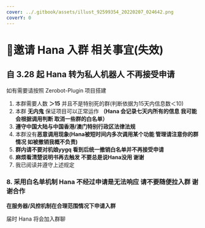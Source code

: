 ```yaml
---
cover: ../.gitbook/assets/illust_92599354_20220207_024642.png
coverY: 0
---
```


# 🤔邀请 Hana 入群 相关事宜(失效)

## 自 3.28 起 Hana 转为私人机器人 不再接受申请

如有需要请按照 Zerobot-Plugin 项目搭建

1. 本群需要人数 **＞15** 并且不是特别死的群(判断依据为15天内信息数＜10)
2. 本群 **无内鬼** 保证项目可以正常运作 **（Hana 会记录七天内所有的信息 我可能会根据调用判断 取消一些群的白名单）**
3. **遵守中国大陆与中国香港/澳门特别行政区法律法规**
4. 本群没有**恶意调用现象(Hana被短时间内多次调用某个功能 管理请注意你的群情况 如被撤销我概不负责)**
5. **群内请不要对机娘yygq 看到后统一撤销白名单并不再接受申请**
6. **麻烦看清楚说明书再去触发 不要总是说Hana没用 谢谢**
7. 我已阅读并遵守上述规定

### 8. 采用白名单机制 Hana 不经过申请是无法响应 请不要随便拉入群 谢谢合作

**在服务器/风控机制在合理范围情况下申请入群**

届时 Hana 将会加入群聊
